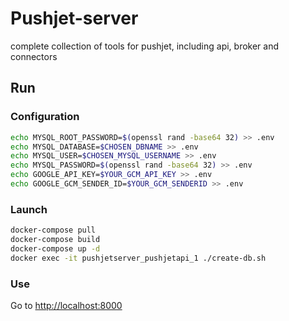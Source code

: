 # Pushjet-server
complete collection of tools for pushjet, including api, broker and connectors

## Run
### Configuration

```bash
echo MYSQL_ROOT_PASSWORD=$(openssl rand -base64 32) >> .env
echo MYSQL_DATABASE=$CHOSEN_DBNAME >> .env
echo MYSQL_USER=$CHOSEN_MYSQL_USERNAME >> .env
echo MYSQL_PASSWORD=$(openssl rand -base64 32) >> .env
echo GOOGLE_API_KEY=$YOUR_GCM_API_KEY >> .env
echo GOOGLE_GCM_SENDER_ID=$YOUR_GCM_SENDERID >> .env
```

### Launch

```bash
docker-compose pull
docker-compose build
docker-compose up -d
docker exec -it pushjetserver_pushjetapi_1 ./create-db.sh
```

### Use

Go to [http://localhost:8000](http://localhost:8000)
